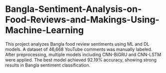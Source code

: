 # Bangla-Sentiment-Analysis-on-Food-Reviews-and-Makings-Using-Machine-Learning
This project analyzes Bangla food review sentiments using ML and DL models. A dataset of 46,668 YouTube comments was manually labeled. After preprocessing, multiple models including CNN-BiGRU and CNN-LSTM were applied. The best model achieved 92.19% accuracy, showing strong results in Bangla sentiment classification.

